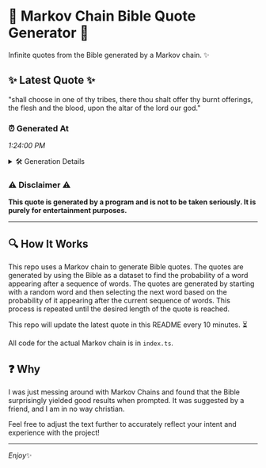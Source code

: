 # 📖 Markov Chain Bible Quote Generator 📖

Infinite quotes from the Bible generated by a Markov chain. ✨

## ✨ Latest Quote ✨
"shall choose in one of thy tribes, there thou shalt offer thy burnt offerings, the flesh and the blood, upon the altar of the lord our god."

### ⏰ Generated At
*1:24:00 PM*

<details>
    <summary>🛠️ Generation Details</summary>
    <p>
        <strong>🌱 Seed:</strong> shall<br>
        <strong>🔄 Iterations:</strong> 26<br>
        <strong>📜 Context History:</strong><br>[ shall ]: choose<br>[ shall, choose ]: in<br>[ shall, choose, in ]: one<br>[ shall, choose, in, one ]: of<br>[ shall, choose, in, one, of ]: thy<br>[ shall, choose, in, one, of, thy ]: tribes,<br>[ choose, in, one, of, thy, tribes, ]: there<br>[ in, one, of, thy, tribes,, there ]: thou<br>[ one, of, thy, tribes,, there, thou ]: shalt<br>[ of, thy, tribes,, there, thou, shalt ]: offer<br>[ thy, tribes,, there, thou, shalt, offer ]: thy<br>[ tribes,, there, thou, shalt, offer, thy ]: burnt<br>[ there, thou, shalt, offer, thy, burnt ]: offerings,<br>[ thou, shalt, offer, thy, burnt, offerings, ]: the<br>[ shalt, offer, thy, burnt, offerings,, the ]: flesh<br>[ offer, thy, burnt, offerings,, the, flesh ]: and<br>[ thy, burnt, offerings,, the, flesh, and ]: the<br>[ burnt, offerings,, the, flesh, and, the ]: blood,<br>[ offerings,, the, flesh, and, the, blood, ]: upon<br>[ the, flesh, and, the, blood,, upon ]: the<br>[ flesh, and, the, blood,, upon, the ]: altar<br>[ and, the, blood,, upon, the, altar ]: of<br>[ the, blood,, upon, the, altar, of ]: the<br>[ blood,, upon, the, altar, of, the ]: lord<br>[ upon, the, altar, of, the, lord ]: our<br>[ the, altar, of, the, lord, our ]: god.<br>
    </p>
</details>

### ⚠️ Disclaimer ⚠️
**This quote is generated by a program and is not to be taken seriously. It is purely for entertainment purposes.**

---

## 🔍 How It Works

This repo uses a Markov chain to generate Bible quotes. The quotes are generated by using the Bible as a dataset to find the probability of a word appearing after a sequence of words. The quotes are generated by starting with a random word and then selecting the next word based on the probability of it appearing after the current sequence of words. This process is repeated until the desired length of the quote is reached.

This repo will update the latest quote in this README every 10 minutes. ⏳

All code for the actual Markov chain is in `index.ts`.

## ❓ Why

I was just messing around with Markov Chains and found that the Bible surprisingly yielded good results when prompted. 
It was suggested by a friend, and I am in no way christian.

Feel free to adjust the text further to accurately reflect your intent and experience with the project!

---

*Enjoy*✨
